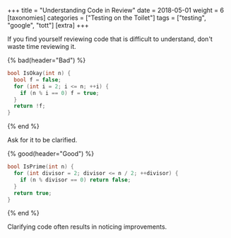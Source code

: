 +++
title = "Understanding Code in Review"
date = 2018-05-01
weight = 6
[taxonomies]
categories = ["Testing on the Toilet"]
tags = ["testing", "google", "tott"]
[extra]
+++

If you find yourself reviewing code that is difficult to understand, don't waste time reviewing it.

{% bad(header="Bad") %}
```cpp
bool IsOkay(int n) {
  bool f = false;
  for (int i = 2; i <= n; ++i) {
    if (n % i == 0) f = true;
  }
  return !f;
}
```
{% end %}

Ask for it to be clarified.

{% good(header="Good") %}
```cpp
bool IsPrime(int n) {
  for (int divisor = 2; divisor <= n / 2; ++divisor) {
    if (n % divisor == 0) return false;
  }
  return true;
}
```
{% end %}

Clarifying code often results in noticing improvements.
